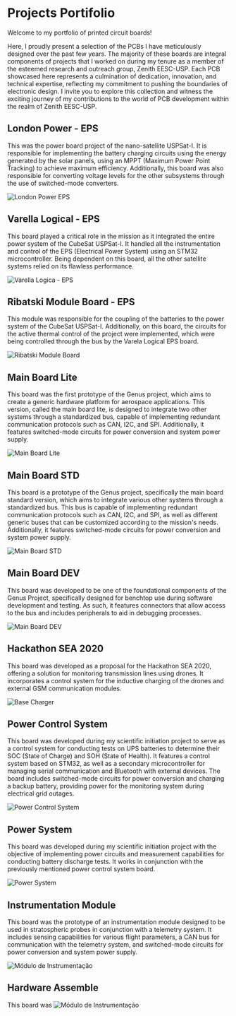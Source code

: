 # Projects Portifolio

Welcome to my portfolio of printed circuit boards! 

Here, I proudly present a selection of the PCBs I have meticulously designed over the past few years. The majority of these boards are integral components of projects that I worked on during my tenure as a member of the esteemed research and outreach group, Zenith EESC-USP. Each PCB showcased here represents a culmination of dedication, innovation, and technical expertise, reflecting my commitment to pushing the boundaries of electronic design. I invite you to explore this collection and witness the exciting journey of my contributions to the world of PCB development within the realm of Zenith EESC-USP.

## London Power - EPS
This was the power board project of the nano-satellite USPSat-I. It is responsible for implementing the battery charging circuits using the energy generated by the solar panels, using an MPPT (Maximum Power Point Tracking) to achieve maximum efficiency. Additionally, this board was also responsible for converting voltage levels for the other subsystems through the use of switched-mode converters.

![London Power EPS](/images/London_soldada.png)

## Varella Logical - EPS
This board played a critical role in the mission as it integrated the entire power system of the CubeSat USPSat-I. It handled all the instrumentation and control of the EPS (Electrical Power System) using an STM32 microcontroller. Being dependent on this board, all the other satellite systems relied on its flawless performance.

![Varella Logica - EPS](/images/logical_soldada.png)

## Ribatski Module Board - EPS

This module was responsible for the coupling of the batteries to the power system of the CubeSat USPSat-I. Additionally, on this board, the circuits for the active thermal control of the project were implemented, which were being controlled through the bus by the Varela Logical EPS board.

![Ribatski Module Board](/images/ribatski_soldada.png)

## Main Board Lite

This board was the first prototype of the Genus project, which aims to create a generic hardware platform for aerospace applications. This version, called the main board lite, is designed to integrate two other systems through a standardized bus, capable of implementing redundant communication protocols such as CAN, I2C, and SPI. Additionally, it features switched-mode circuits for power conversion and system power supply.


![Main Board Lite](/images/main_lite.jpeg)

## Main Board STD
This board is a prototype of the Genus project, specifically the main board standard version, which aims to integrate various other systems through a standardized bus. This bus is capable of implementing redundant communication protocols such as CAN, I2C, and SPI, as well as different generic buses that can be customized according to the mission's needs. Additionally, it features switched-mode circuits for power conversion and system power supply.

![Main Board STD](/images/main_std.PNG)

## Main Board DEV

This board was developed to be one of the foundational components of the Genus Project, specifically designed for benchtop use during software development and testing. As such, it features connectors that allow access to the bus and includes peripherals to aid in debugging processes.

![Main Board DEV](/images/main_dev.PNG)

## Hackathon SEA 2020
This board was developed as a proposal for the Hackathon SEA 2020, offering a solution for monitoring transmission lines using drones. It incorporates a control system for the inductive charging of the drones and external GSM communication modules.

![Base Charger](/images/placa_base.PNG)

## Power Control System 
This board was developed during my scientific initiation project to serve as a control system for conducting tests on UPS batteries to determine their SOC (State of Charge) and SOH (State of Health). It features a control system based on STM32, as well as a secondary microcontroller for managing serial communication and Bluetooth with external devices. The board includes switched-mode circuits for power conversion and charging a backup battery, providing power for the monitoring system during electrical grid outages.

![Power Control System](/images/controlsystem.PNG)

## Power System 

This board was developed during my scientific initiation project with the objective of implementing power circuits and measurement capabilities for conducting battery discharge tests. It works in conjunction with the previously mentioned power control system board.

![Power System](/images/power-render.PNG)

##  Instrumentation Module
This board was the prototype of an instrumentation module designed to be used in stratospheric probes in conjunction with a telemetry system. It includes sensing capabilities for various flight parameters, a CAN bus for communication with the telemetry system, and switched-mode circuits for power conversion and system power supply.

![Módulo de Instrumentação](/images/varelastd.png)

##  Hardware Assemble
This board was
![Módulo de Instrumentação](/images/varelastd.png)

